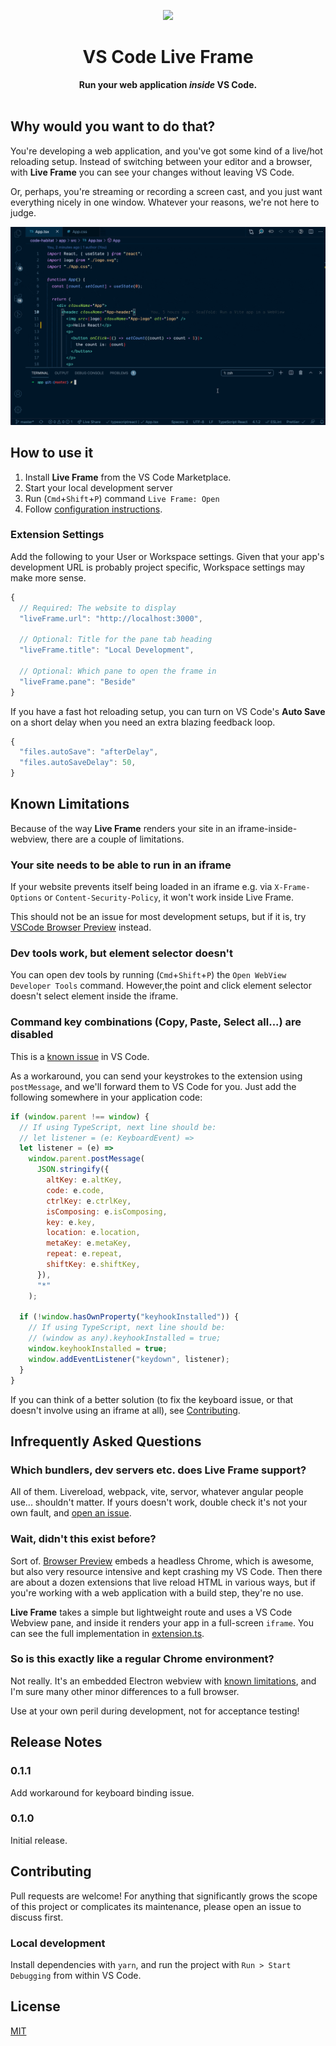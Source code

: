 <p align="center"><img src="https://github.com/jevakallio/vscode-live-frame/blob/master/docs/icon-400.png?raw=true" width=200></p>
<h1 align="center">VS Code Live Frame</h1>
<p align="center">
<strong>Run your web application <i>inside</i> VS Code.</strong>
<br><br>

## Why would you want to do that?

You're developing a web application, and you've got some kind of a live/hot reloading setup. Instead of switching between your editor and a browser, with **Live Frame** you can see your changes without leaving VS Code.

Or, perhaps, you're streaming or recording a screen cast, and you just want everything nicely in one window. Whatever your reasons, we're not here to judge.

![Demo](docs/demo.gif)

## How to use it

1. Install **Live Frame** from the VS Code Marketplace.
2. Start your local development server
3. Run (`Cmd`+`Shift`+`P`) command `Live Frame: Open`
4. Follow [configuration instructions](#extension-settings).

### Extension Settings

Add the following to your User or Workspace settings. Given that your app's development URL is probably project specific, Workspace settings may make more sense.

```js
{
  // Required: The website to display
  "liveFrame.url": "http://localhost:3000",

  // Optional: Title for the pane tab heading
  "liveFrame.title": "Local Development",

  // Optional: Which pane to open the frame in
  "liveFrame.pane": "Beside"
}
```

If you have a fast hot reloading setup, you can turn on VS Code's **Auto Save** on a short delay when you need an extra blazing feedback loop.

```js
{
  "files.autoSave": "afterDelay",
  "files.autoSaveDelay": 50,
}
```

## Known Limitations

Because of the way **Live Frame** renders your site in an iframe-inside-webview, there are a couple of limitations.

### Your site needs to be able to run in an iframe

If your website prevents itself being loaded in an iframe e.g. via `X-Frame-Options` or `Content-Security-Policy`, it won't work inside Live Frame.

This should not be an issue for most development setups, but if it is, try [VSCode Browser Preview](https://marketplace.visualstudio.com/items?itemName=auchenberg.vscode-browser-preview) instead.

### Dev tools work, but element selector doesn't

You can open dev tools by running (`Cmd`+`Shift`+`P`) the `Open WebView Developer Tools` command. However,the point and click element selector doesn't select element inside the iframe.

### Command key combinations (Copy, Paste, Select all...) are disabled

This is a [known issue](https://github.com/microsoft/vscode/issues/65452) in VS Code.

As a workaround, you can send your keystrokes to the extension using `postMessage`, and we'll forward them to VS Code for you. Just add the following somewhere in your application code:

```js
if (window.parent !== window) {
  // If using TypeScript, next line should be:
  // let listener = (e: KeyboardEvent) =>
  let listener = (e) =>
    window.parent.postMessage(
      JSON.stringify({
        altKey: e.altKey,
        code: e.code,
        ctrlKey: e.ctrlKey,
        isComposing: e.isComposing,
        key: e.key,
        location: e.location,
        metaKey: e.metaKey,
        repeat: e.repeat,
        shiftKey: e.shiftKey,
      }),
      "*"
    );

  if (!window.hasOwnProperty("keyhookInstalled")) {
    // If using TypeScript, next line should be:
    // (window as any).keyhookInstalled = true;
    window.keyhookInstalled = true;
    window.addEventListener("keydown", listener);
  }
}
```

If you can think of a better solution (to fix the keyboard issue, or that doesn't involve using an iframe at all), see [Contributing](#contributing).

## Infrequently Asked Questions

### Which bundlers, dev servers etc. does Live Frame support?

All of them. Livereload, webpack, vite, servor, whatever angular people use... shouldn't matter. If yours doesn't work, double check it's not your own fault, and [open an issue](https://github.com/jevakallio/vscode-live-frame/issues/new).

### Wait, didn't this exist before?

Sort of. [Browser Preview](https://marketplace.visualstudio.com/items?itemName=auchenberg.vscode-browser-preview) embeds a headless Chrome, which is awesome, but also very resource intensive and kept crashing my VS Code. Then there are about a dozen extensions that live reload HTML in various ways, but if you're working with a web application with a build step, they're no use.

**Live Frame** takes a simple but lightweight route and uses a VS Code Webview pane, and inside it renders your app in a full-screen `iframe`. You can see the full implementation in [extension.ts](src/extension.ts).

### So is this exactly like a regular Chrome environment?

Not really. It's an embedded Electron webview with [known limitations](#known-limitations), and I'm sure many other minor differences to a full browser.

Use at your own peril during development, not for acceptance testing!

## Release Notes

### 0.1.1

Add workaround for keyboard binding issue.

### 0.1.0

Initial release.

## Contributing

Pull requests are welcome! For anything that significantly grows the scope of this project or complicates its maintenance, please open an issue to discuss first.

### Local development

Install dependencies with `yarn`, and run the project with `Run > Start Debugging` from within VS Code.

## License

[MIT](LICENSE)
